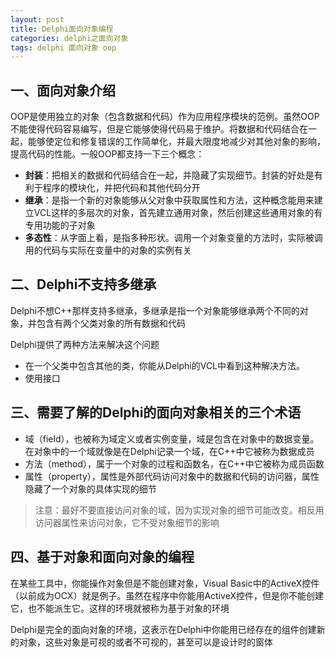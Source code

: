 ```yaml
---
layout: post
title: Delphi面向对象编程
categories: delphi之面向对象
tags: delphi 面向对象 oop
---
```



## 一、面向对象介绍

OOP是使用独立的对象（包含数据和代码）作为应用程序模块的范例。虽然OOP不能使得代码容易编写，但是它能够使得代码易于维护。将数据和代码结合在一起，能够使定位和修复错误的工作简单化，并最大限度地减少对其他对象的影响，提高代码的性能。一般OOP都支持一下三个概念：

* **封装**：把相关的数据和代码结合在一起，并隐藏了实现细节。封装的好处是有利于程序的模块化，并把代码和其他代码分开
* **继承**：是指一个新的对象能够从父对象中获取属性和方法，这种概念能用来建立VCL这样的多层次的对象，首先建立通用对象，然后创建这些通用对象的有专用功能的子对象
* **多态性**：从字面上看，是指多种形状。调用一个对象变量的方法时，实际被调用的代码与实际在变量中的对象的实例有关


## 二、Delphi不支持多继承

Delphi不想C++那样支持多继承，多继承是指一个对象能够继承两个不同的对象，并包含有两个父类对象的所有数据和代码

Delphi提供了两种方法来解决这个问题

* 在一个父类中包含其他的类，你能从Delphi的VCL中看到这种解决方法。
* 使用接口


## 三、需要了解的Delphi的面向对象相关的三个术语

* 域（field），也被称为域定义或者实例变量，域是包含在对象中的数据变量。在对象中的一个域就像是在Delphi记录一个域，在C++中它被称为数据成员
* 方法（method），属于一个对象的过程和函数名，在C++中它被称为成员函数
* 属性（property），属性是外部代码访问对象中的数据和代码的访问器，属性隐藏了一个对象的具体实现的细节

>注意：最好不要直接访问对象的域，因为实现对象的细节可能改变。相反用访问器属性来访问对象，它不受对象细节的影响


## 四、基于对象和面向对象的编程

在某些工具中，你能操作对象但是不能创建对象，Visual Basic中的ActiveX控件（以前成为OCX）就是例子。虽然在程序中你能用ActiveX控件，但是你不能创建它，也不能派生它。这样的环境就被称为基于对象的环境

Delphi是完全的面向对象的环境，这表示在Delphi中你能用已经存在的组件创建新的对象，这些对象是可视的或者不可视的，甚至可以是设计时的窗体